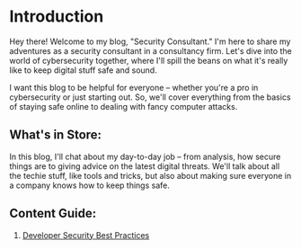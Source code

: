 # Introduction

Hey there! Welcome to my blog, "Security Consultant." I'm here to share my adventures as a security consultant in a consultancy firm. Let's dive into the world of cybersecurity together, where I'll spill the beans on what it's really like to keep digital stuff safe and sound.

I want this blog to be helpful for everyone – whether you're a pro in cybersecurity or just starting out. So, we'll cover everything from the basics of staying safe online to dealing with fancy computer attacks.

## What's in Store:

In this blog, I'll chat about my day-to-day job – from analysis, how secure things are to giving advice on the latest digital threats. We'll talk about all the techie stuff, like tools and tricks, but also about making sure everyone in a company knows how to keep things safe.

## Content Guide:

1. [Developer Security Best Practices](./dev-practices)
